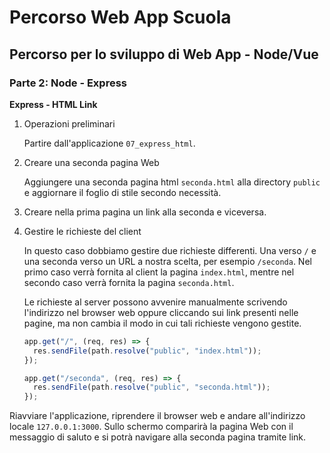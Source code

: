 # Percorso Web App Scuola

## Percorso per lo sviluppo di Web App - Node/Vue

### Parte 2: Node - Express

**Express - HTML Link**

1.  Operazioni preliminari

    Partire dall'applicazione `07_express_html`.

1.  Creare una seconda pagina Web

    Aggiungere una seconda pagina html `seconda.html` alla directory `public`
    e aggiornare il foglio di stile secondo necessità.

1.  Creare nella prima pagina un link alla seconda e viceversa.

1.  Gestire le richieste del client

    In questo caso dobbiamo gestire due richieste differenti.
    Una verso `/` e una seconda verso un URL a nostra scelta,
    per esempio `/seconda`. Nel primo caso verrà fornita al
    client la pagina `index.html`, mentre nel secondo caso
    verrà fornita la pagina `seconda.html`.

    Le richieste al server possono avvenire manualmente
    scrivendo l'indirizzo nel browser web oppure cliccando
    sui link presenti nelle pagine, ma non cambia il modo
    in cui tali richieste vengono gestite.

    ```js
    app.get("/", (req, res) => {
      res.sendFile(path.resolve("public", "index.html"));
    });

    app.get("/seconda", (req, res) => {
      res.sendFile(path.resolve("public", "seconda.html"));
    });
    ```

Riavviare l'applicazione, riprendere il browser web e andare
all'indirizzo locale `127.0.0.1:3000`. Sullo schermo comparirà
la pagina Web con il messaggio di saluto e si potrà navigare
alla seconda pagina tramite link.
